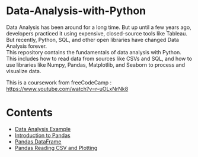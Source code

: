 # Data-Analysis-with-Python

Data Analysis has been around for a long time. But up until a few years ago, developers practiced it using expensive, closed-source tools like Tableau. But recently, Python, SQL, and other open libraries have changed Data Analysis forever.
<br>
This repository contains the fundamentals of data analysis with Python. This includes how to read data from sources like CSVs and SQL, and how to use libraries like Numpy, Pandas, Matplotlib, and Seaborn to process and visualize data.

This is a coursework from freeCodeCamp : 
https://www.youtube.com/watch?v=r-uOLxNrNk8

# Contents

- <a href="https://github.com/SaijyotiTripathy/Data-Analysis-with-Python/blob/main/Sales_data_analysis.ipynb"> Data Analysis Example </a>
- <a href="https://github.com/SaijyotiTripathy/Data-Analysis-with-Python/blob/main/Pandas_intro.ipynb"> Introduction to Pandas </a>
- <a href="https://github.com/SaijyotiTripathy/Data-Analysis-with-Python/blob/main/Pandas_DataFrame.ipynb"> Pandas DataFrame </a>
- <a href="https://github.com/SaijyotiTripathy/Data-Analysis-with-Python/blob/main/Pandas_Reading_CSV_and_Plotting.ipynb"> Pandas Reading CSV and Plotting </a>
